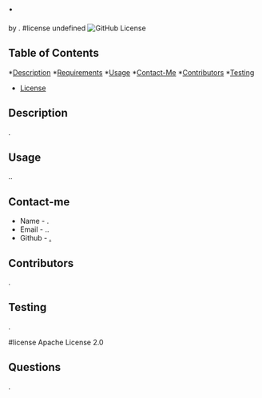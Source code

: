 # .
by .
#license undefined
    ![GitHub License](https://img.shields.io/github/license/undefined/undefined)
    
## Table of Contents
*[Description](#description)
*[Requirements](#requirements)
*[Usage](#usage)
*[Contact-Me](#contact-me)
*[Contributors](#contributors)
*[Testing](#testing)

* [License](#license)

## Description
.
## Usage
..
## Contact-me
* Name - .
* Email - ..
* Github - [.](https://github.com/./)
## Contributors
.
## Testing
.

#license Apache License 2.0
## Questions
.
